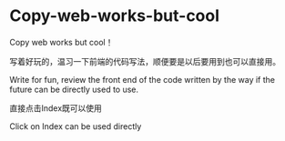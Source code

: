 # Copy-web-works-but-cool
Copy web works but cool！

写着好玩的，温习一下前端的代码写法，顺便要是以后要用到也可以直接用。

Write for fun, review the front end of the code written by the way if the future can be directly used to use. 

直接点击Index既可以使用

Click on Index can be used directly 

